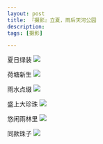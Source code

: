 ```yaml
---
layout: post
title: 『摄影』立夏，雨后天河公园
description:  
tags: [摄影]

---
```




夏日绿装
<img src="http://b-egs-studio-images.oss-cn-shenzhen.aliyuncs.com/studiosite%2Fsheying-pic%2Flixia-thgy%2FIMG_20150622_172820%E5%A4%8F%E6%97%A5%E7%BB%BF%E8%A3%85.jpg">

荷塘新生
<img src="http://b-egs-studio-images.oss-cn-shenzhen.aliyuncs.com/studiosite%2Fsheying-pic%2Flixia-thgy%2FIMG_20150622_173645%E8%8D%B7%E5%A1%98%E6%96%B0%E7%94%9F.jpg">

雨水点缀
<img src="http://b-egs-studio-images.oss-cn-shenzhen.aliyuncs.com/studiosite%2Fsheying-pic%2Flixia-thgy%2FIMG_20150622_173909%E9%9B%A8%E6%B0%B4%E7%82%B9%E7%BC%80.jpg">

盛上大珍珠
<img src="http://b-egs-studio-images.oss-cn-shenzhen.aliyuncs.com/studiosite%2Fsheying-pic%2Flixia-thgy%2FIMG_20150622_174118%E7%9B%9B%E4%B8%8A%E5%A4%A7%E7%8F%8D%E7%8F%A0.jpg">

悠闲雨林里
<img src="http://b-egs-studio-images.oss-cn-shenzhen.aliyuncs.com/studiosite%2Fsheying-pic%2Flixia-thgy%2FIMG_20150622_174401%E6%82%A0%E9%97%B2%E9%9B%A8%E6%9E%97%E9%87%8C.jpg">

同款珠子
<img src="http://b-egs-studio-images.oss-cn-shenzhen.aliyuncs.com/studiosite%2Fsheying-pic%2Flixia-thgy%2FIMG_20150622_172019%E5%90%8C%E6%AC%BE%E7%8F%A0%E5%AD%90.jpg">
